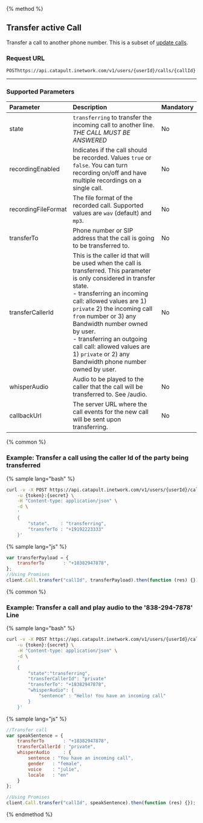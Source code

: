 {% method %}
## Transfer active Call
Transfer a call to another phone number.  This is a subset of [update calls](postCallsCallId.md).

### Request URL

<code class="post">POST</code>`https://api.catapult.inetwork.com/v1/users/{userId}/calls/{callId}`

---

### Supported Parameters

| Parameter           | Description                                                                                                                                                                                                                                                                                                                                                                                          | Mandatory |
|:--------------------|:-----------------------------------------------------------------------------------------------------------------------------------------------------------------------------------------------------------------------------------------------------------------------------------------------------------------------------------------------------------------------------------------------------|:----------|
| state               | `transferring` to transfer the incoming call to another line. <br> *THE CALL MUST BE ANSWERED*                                                                                                                                                                 | No        |
| recordingEnabled    | Indicates if the call should be recorded. Values `true` or `false`. You can turn recording on/off and have multiple recordings on a single call.                                                                                                                                                                                                                                                     | No        |
| recordingFileFormat | The file format of the recorded call. Supported values are `wav` (default) and `mp3`.                                                                                                                                                                                                                                                                                                                | No        |
| transferTo          | Phone number or SIP address that the call is going to be transferred to.                                                                                                                                                                                                                                                                                                                             | No        |
| transferCallerId    | This is the caller id that will be used when the call is transferred. This parameter is only considered in transfer state.<br>- transferring an incoming call: allowed values are 1) `private` 2) the incoming call `from` number or 3) any Bandwidth number owned by user.<br>- transferring an outgoing call call: allowed values are 1) `private` or 2) any Bandwidth phone number owned by user. | No        |
| whisperAudio        | Audio to be played to the caller that the call will be transferred to. See /audio.                                                                                                                                                                                                                                                                                                                   | No        |
| callbackUrl         | The server URL where the call events for the new call will be sent upon transferring.                                                                                                                                                                                                                                                                                                                | No        |

{% common %}
### Example: Transfer a call using the caller Id of the party being transferred
{% sample lang="bash" %}

```bash
curl -v -X POST https://api.catapult.inetwork.com/v1/users/{userId}/calls/{callId}\
	-u {token}:{secret} \
	-H "Content-type: application/json" \
	-d \
	'
	{
		"state".    : "transferring",
		"transferTo : "+19192223333"
	}'
```

{% sample lang="js" %}

```js
var transferPayload = {
	transferTo       : "+18382947878",
};
//Using Promises
client.Call.transfer("callId", transferPayload).then(function (res) {});
```

{% common %}
### Example: Transfer a call and play audio to the '838-294-7878' Line

{% sample lang="bash" %}

```bash
curl -v -X POST https://api.catapult.inetwork.com/v1/users/{userId}/calls/{callId}\
	-u {token}:{secret} \
	-H "Content-type: application/json" \
	-d \
	'
	{
		"state":"transferring",
		"transferCallerId": "private"
		"transferTo": "+18382947878",
		"whisperAudio": {
			"sentence" : "Hello! You have an incoming call"
		}
	}'
```

{% sample lang="js" %}

```js
//Transfer call
var speakSentence = {
	transferTo       : "+18382947878",
	transferCallerId : "private",
	whisperAudio     : {
		sentence : "You have an incoming call",
		gender   : "female",
		voice    : "julie",
		locale   : "en"
	}
};

//Using Promises
client.Call.transfer("callId", speakSentence).then(function (res) {});

```
{% endmethod %}